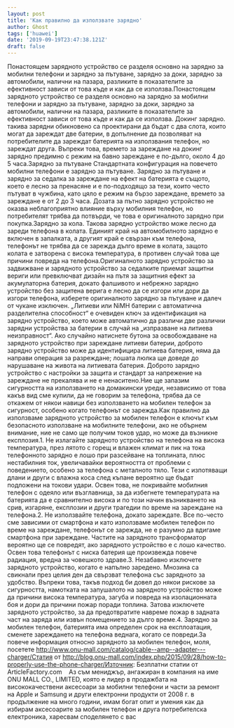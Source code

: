 ```yaml
---
layout: post
title: 'Как правилно да използвате зарядно'
author: Ghost
tags: ['huawei']
date: '2019-09-19T23:47:38.121Z'
draft: false
---
```


Понастоящем зарядното устройство се разделя основно на зарядно за мобилни телефони и зарядно за пътуване, зарядно за доки, зарядно за автомобили, налични на пазара, разликите в показателите за ефективност зависи от това къде и как да се използва.Понастоящем зарядното устройство се разделя основно на зарядно за мобилни телефони и зарядно за пътуване, зарядно за доки, зарядно за автомобили, налични на пазара, разликите в показателите за ефективност зависи от това къде и как да се използва. Докинг зарядно. такива зарядни обикновено са проектирани да бъдат с два слота, които могат да зареждат две батерии, в допълнение да позволяват на потребителите да зареждат батерията на използвания телефон, но зареждат друга. Въпреки това, времето за зареждане на докинг зарядно предимно с режим на бавно зареждане е по-дълго, около 4 до 5 часа.Зарядно за пътуване Стандартната конфигурация на повечето мобилни телефони е зарядно за пътуване. Зарядно за пътуване и зарядно за седалка за зареждане на ефект на батерията е същото, което е лесно за пренасяне и е по-подходящо за тези, които често пътуват в чужбина, като цяло е режим на бързо зареждане, времето за зареждане е от 2 до 3 часа. Дозата за пътно зарядно устройство не оказва неблагоприятно влияние върху мобилния телефон, но потребителят трябва да потвърди, че това е оригиналното зарядно при покупка.Зарядно за кола. Такова зарядно устройство може лесно да зареди телефона в колата. Единият край на автомобилното зарядно е включен в запалката, а другият край е свързан към телефона, телефонът не трябва да се зарежда дълго време в колата, защото колата е затворена с висока температура, в противен случай това ще причини повреда на телефона.Оригиналното зарядно устройство за задвижване и зарядното устройство за седалките приемат защитни вериги или превключват дизайн на пътя за защитния ефект за акумулаторна батерия, докато фалшивото и небрежно зарядно устройство без защитена верига е лесно да се изгори или дори да изгори телефона, изберете оригиналното зарядно за пътуване и далеч от чукане изключен. „Литиеви или NiMH батерии с автоматична разделителна способност“ е очевиден ключ за идентификация на зарядно устройство, което може автоматично да различи две различни зарядни устройства за батерии в случай на „изпразване на литиева неизправност“. Ако случайно натиснете бутона за освобождаване на зарядното устройство при зареждане литиеви батерии, доброто зарядно устройство може да идентифицира литиева батерия, няма да направи операция за разреждане; лошата люлка ще доведе до нарушаване на живота на литиевата батерия. Доброто зарядно устройство с настройки за защита и стандарт за напрежение на зареждане не прекалява и не е ненаситено.Ние ще запазим сигурността на използването на домакински уреди, независимо от това какъв вид сме купили, да не говорим за телефона, трябва да се откажем от някои навици без използването на мобилен телефон за сигурност, особено когато телефонът се зарежда.Как правилно да използваме зарядното устройство за мобилен телефон е ключът към безопасното използване на мобилните телефони, ако не обърнем внимание, ние не само ще получим токов удар, но може да възникне експлозия.1. Не излагайте зарядното устройство на телефона на висока температура, през лятото с горещ и влажен климат и пик на тока телефонното зарядно е лошо при разсейване на топлината, плюс нестабилния ток, увеличавайки вероятността от проблеми с поведението, особено за телефона с металното тяло. Тези с изпотяващи длани и други с влажна коса след къпане вероятно ще бъдат подложени на токови удари. Освен това, не покривайте мобилния телефон с одеяло или възглавница, за да избегнете температурата на батерията да е сравнително висока и по този начин възникването на срив, изгаряне, експлозии и други трагедии по време на зареждане на телефона.2. Не използвайте телефона, докато зареждате. Все по-често сме зависими от смартфона и като използваме мобилен телефон по време на зареждане, телефонът се зарежда, не е разумно да вдигаме смартфона при зареждане. Частите на зарядното трансформатор вероятно ще се повредят, ако зарядното устройство е с лошо качество. Освен това телефонът с ниска батерия ще произвежда повече радиация, вредна за човешкото здраве.3. Незабавно изключете зарядното устройство, когато е напълно заредено. Мнозина са свикнали през целия ден да свързват телефона със зарядното за удобство. Въпреки това, такъв подход би довел до някои рискове за сигурността, намотката на запушалото на зарядното устройство може да причини висока температура, загуба и повреда на изолационната боя и дори да причини пожар поради топлина. Затова изключете зарядното устройство, за да предотвратите навреме пожар в задната част на заряда или извън помещението за дълго време.4. Зарядно за мобилен телефон, батерията има определен срок на експлоатация, сменете зареждането на телефона веднага, когато се повреди.За повече информация относно зарядното за мобилен телефон, моля, посетете http://www.onu-mall.com/catalog/cable--amp--adapter---charger/Статия от http://blog.onu-mall.com/index.php/2015/09/28/how-to-properly-use-the-phone-charger/Източник: Безплатни статии от ArticleFactory.com    Аз съм мениджър, ангажиран в компания на име ONU MALL CO., LIMITED, която е лидер в продажбата на висококачествени аксесоари за мобилни телефони и части за ремонт на Apple и Samsung и други електронни продукти от 2008 г. в продължение на много години, имам богат опит и умения как да избирам аксесоарите за мобилен телефон и друга потребителска електроника, харесвам споделянето с вас
